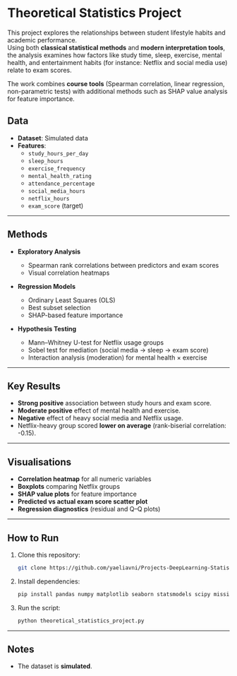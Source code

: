 # Theoretical Statistics Project

This project explores the relationships between student lifestyle habits and academic performance.  
Using both **classical statistical methods** and **modern interpretation tools**, the analysis examines how factors like study time, sleep, exercise, mental health, and entertainment habits (for instance: Netflix and social media use) relate to exam scores.

The work combines **course tools** (Spearman correlation, linear regression, non-parametric tests) with additional methods such as SHAP value analysis for feature importance.


## Data
- **Dataset**: Simulated data
- **Features**:
  - `study_hours_per_day`
  - `sleep_hours`
  - `exercise_frequency`
  - `mental_health_rating`
  - `attendance_percentage`
  - `social_media_hours`
  - `netflix_hours`
  - `exam_score` (target)

---

## Methods
- **Exploratory Analysis**  
  - Spearman rank correlations between predictors and exam scores  
  - Visual correlation heatmaps

- **Regression Models**  
  - Ordinary Least Squares (OLS)  
  - Best subset selection  
  - SHAP-based feature importance

- **Hypothesis Testing**  
  - Mann–Whitney U-test for Netflix usage groups  
  - Sobel test for mediation (social media → sleep → exam score)  
  - Interaction analysis (moderation) for mental health × exercise

---

## Key Results
- **Strong positive** association between study hours and exam score.
- **Moderate positive** effect of mental health and exercise.
- **Negative** effect of heavy social media and Netflix usage.
- Netflix-heavy group scored **lower on average** (rank-biserial correlation: -0.15).

---

## Visualisations
- **Correlation heatmap** for all numeric variables
- **Boxplots** comparing Netflix groups
- **SHAP value plots** for feature importance
- **Predicted vs actual exam score scatter plot**
- **Regression diagnostics** (residual and Q–Q plots)

---

## How to Run
1. Clone this repository:
   ```bash
   git clone https://github.com/yaeliavni/Projects-DeepLearning-StatisticalModels.git
   ```
2. Install dependencies:
   ```bash
   pip install pandas numpy matplotlib seaborn statsmodels scipy missingno networkx IPython graphviz scikit-learn shap
   ```
3. Run the script:
   ```bash
   python theoretical_statistics_project.py
   ```

---

## Notes
- The dataset is **simulated**.
